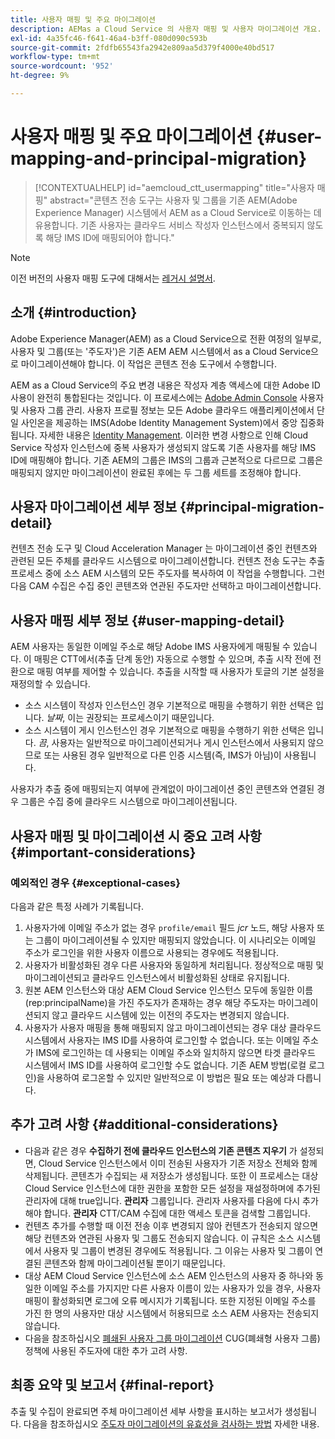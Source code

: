 ```yaml
---
title: 사용자 매핑 및 주요 마이그레이션
description: AEMas a Cloud Service 의 사용자 매핑 및 사용자 마이그레이션 개요.
exl-id: 4a35fc46-f641-46a4-b3ff-080d090c593b
source-git-commit: 2fdfb65543fa2942e809aa5d379f4000e40bd517
workflow-type: tm+mt
source-wordcount: '952'
ht-degree: 9%

---
```


# 사용자 매핑 및 주요 마이그레이션 {#user-mapping-and-principal-migration}

>[!CONTEXTUALHELP]
>id="aemcloud_ctt_usermapping"
>title="사용자 매핑"
>abstract="콘텐츠 전송 도구는 사용자 및 그룹을 기존 AEM(Adobe Experience Manager) 시스템에서 AEM as a Cloud Service로 이동하는 데 유용합니다. 기존 사용자는 클라우드 서비스 작성자 인스턴스에서 중복되지 않도록 해당 IMS ID에 매핑되어야 합니다."

>[!NOTE]
>이전 버전의 사용자 매핑 도구에 대해서는 [레거시 설명서](/help/journey-migration/content-transfer-tool/user-mapping-tool-legacy/considerations-user-mapping-tool-legacy.md).

## 소개 {#introduction}

Adobe Experience Manager(AEM) as a Cloud Service으로 전환 여정의 일부로, 사용자 및 그룹(또는 &#39;주도자&#39;)은 기존 AEM AEM 시스템에서 as a Cloud Service으로 마이그레이션해야 합니다. 이 작업은 콘텐츠 전송 도구에서 수행합니다.

AEM as a Cloud Service의 주요 변경 내용은 작성자 계층 액세스에 대한 Adobe ID 사용이 완전히 통합된다는 것입니다. 이 프로세스에는 [Adobe Admin Console](https://helpx.adobe.com/kr/enterprise/using/admin-console.html) 사용자 및 사용자 그룹 관리. 사용자 프로필 정보는 모든 Adobe 클라우드 애플리케이션에서 단일 사인온을 제공하는 IMS(Adobe Identity Management System)에서 중앙 집중화됩니다. 자세한 내용은 [Identity Management](https://experienceleague.adobe.com/docs/experience-manager-cloud-service/content/overview/what-is-new-and-different.html#identity-management). 이러한 변경 사항으로 인해 Cloud Service 작성자 인스턴스에 중복 사용자가 생성되지 않도록 기존 사용자를 해당 IMS ID에 매핑해야 합니다. 기존 AEM의 그룹은 IMS의 그룹과 근본적으로 다르므로 그룹은 매핑되지 않지만 마이그레이션이 완료된 후에는 두 그룹 세트를 조정해야 합니다.

## 사용자 마이그레이션 세부 정보 {#principal-migration-detail}

컨텐츠 전송 도구 및 Cloud Acceleration Manager 는 마이그레이션 중인 컨텐츠와 관련된 모든 주체를 클라우드 시스템으로 마이그레이션합니다.  컨텐츠 전송 도구는 추출 프로세스 중에 소스 AEM 시스템의 모든 주도자를 복사하여 이 작업을 수행합니다.  그런 다음 CAM 수집은 수집 중인 콘텐츠와 연관된 주도자만 선택하고 마이그레이션합니다.

## 사용자 매핑 세부 정보 {#user-mapping-detail}

AEM 사용자는 동일한 이메일 주소로 해당 Adobe IMS 사용자에게 매핑될 수 있습니다.  이 매핑은 CTT에서(추출 단계 동안) 자동으로 수행할 수 있으며, 추출 시작 전에 전환으로 매핑 여부를 제어할 수 있습니다. 추출을 시작할 때 사용자가 토글의 기본 설정을 재정의할 수 있습니다.

* 소스 시스템이 작성자 인스턴스인 경우 기본적으로 매핑을 수행하기 위한 선택은 입니다. _날짜_, 이는 권장되는 프로세스이기 때문입니다.
* 소스 시스템이 게시 인스턴스인 경우 기본적으로 매핑을 수행하기 위한 선택은 입니다. _끔_, 사용자는 일반적으로 마이그레이션되거나 게시 인스턴스에서 사용되지 않으므로 또는 사용된 경우 일반적으로 다른 인증 시스템(즉, IMS가 아님)이 사용됩니다.

사용자가 추출 중에 매핑되는지 여부에 관계없이 마이그레이션 중인 콘텐츠와 연결된 경우 그룹은 수집 중에 클라우드 시스템으로 마이그레이션됩니다.

## 사용자 매핑 및 마이그레이션 시 중요 고려 사항 {#important-considerations}

### 예외적인 경우 {#exceptional-cases}

다음과 같은 특정 사례가 기록됩니다.

1. 사용자가에 이메일 주소가 없는 경우 `profile/email` 필드 *jcr* 노드, 해당 사용자 또는 그룹이 마이그레이션될 수 있지만 매핑되지 않았습니다. 이 시나리오는 이메일 주소가 로그인을 위한 사용자 이름으로 사용되는 경우에도 적용됩니다.
2. 사용자가 비활성화된 경우 다른 사용자와 동일하게 처리됩니다. 정상적으로 매핑 및 마이그레이션되고 클라우드 인스턴스에서 비활성화된 상태로 유지됩니다.
3. 원본 AEM 인스턴스와 대상 AEM Cloud Service 인스턴스 모두에 동일한 이름(rep:principalName)을 가진 주도자가 존재하는 경우 해당 주도자는 마이그레이션되지 않고 클라우드 시스템에 있는 이전의 주도자는 변경되지 않습니다.
4. 사용자가 사용자 매핑을 통해 매핑되지 않고 마이그레이션되는 경우 대상 클라우드 시스템에서 사용자는 IMS ID를 사용하여 로그인할 수 없습니다. 또는 이메일 주소가 IMS에 로그인하는 데 사용되는 이메일 주소와 일치하지 않으면 타겟 클라우드 시스템에서 IMS ID를 사용하여 로그인할 수도 없습니다. 기존 AEM 방법(로컬 로그인)을 사용하여 로그온할 수 있지만 일반적으로 이 방법은 필요 또는 예상과 다릅니다.

## 추가 고려 사항 {#additional-considerations}

* 다음과 같은 경우 **수집하기 전에 클라우드 인스턴스의 기존 콘텐츠 지우기** 가 설정되면, Cloud Service 인스턴스에서 이미 전송된 사용자가 기존 저장소 전체와 함께 삭제됩니다. 콘텐츠가 수집되는 새 저장소가 생성됩니다. 또한 이 프로세스는 대상 Cloud Service 인스턴스에 대한 권한을 포함한 모든 설정을 재설정하며에 추가된 관리자에 대해 true입니다. **관리자** 그룹입니다. 관리자 사용자를 다음에 다시 추가해야 합니다. **관리자** CTT/CAM 수집에 대한 액세스 토큰을 검색할 그룹입니다.
* 컨텐츠 추가를 수행할 때 이전 전송 이후 변경되지 않아 컨텐츠가 전송되지 않으면 해당 컨텐츠와 연관된 사용자 및 그룹도 전송되지 않습니다. 이 규칙은 소스 시스템에서 사용자 및 그룹이 변경된 경우에도 적용됩니다. 그 이유는 사용자 및 그룹이 연결된 콘텐츠와 함께 마이그레이션될 뿐이기 때문입니다.
* 대상 AEM Cloud Service 인스턴스에 소스 AEM 인스턴스의 사용자 중 하나와 동일한 이메일 주소를 가지지만 다른 사용자 이름이 있는 사용자가 있을 경우, 사용자 매핑이 활성화되면 로그에 오류 메시지가 기록됩니다. 또한 지정된 이메일 주소를 가진 한 명의 사용자만 대상 시스템에서 허용되므로 소스 AEM 사용자는 전송되지 않습니다.
* 다음을 참조하십시오 [폐쇄된 사용자 그룹 마이그레이션](/help/journey-migration/content-transfer-tool/using-content-transfer-tool/closed-user-groups-migration.md) CUG(폐쇄형 사용자 그룹) 정책에 사용된 주도자에 대한 추가 고려 사항.

## 최종 요약 및 보고서 {#final-report}

추출 및 수집이 완료되면 주체 마이그레이션 세부 사항을 표시하는 보고서가 생성됩니다. 다음을 참조하십시오 [주도자 마이그레이션의 유효성을 검사하는 방법](/help/journey-migration/content-transfer-tool/using-content-transfer-tool/validating-content-transfers.md#how-to-validate-principal-migration) 자세한 내용.

